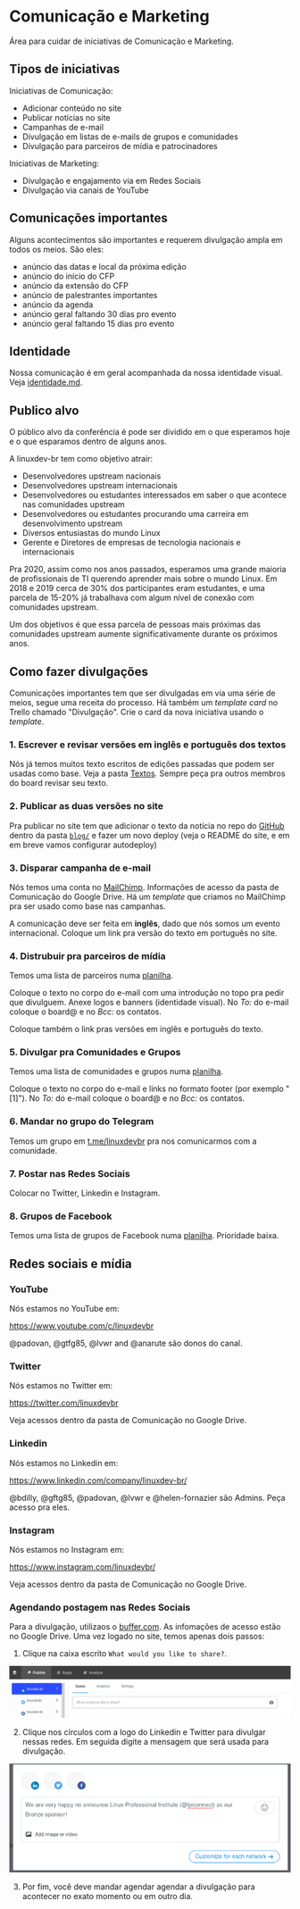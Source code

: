 # Comunicação e Marketing

Área para cuidar de iniciativas de Comunicação e Marketing.

## Tipos de iniciativas

Iniciativas de Comunicação:

* Adicionar conteúdo no site
* Publicar notícias no site
* Campanhas de e-mail
* Divulgação em listas de e-mails de grupos e comunidades
* Divulgação para parceiros de mídia e patrocinadores

Iniciativas de Marketing:

* Divulgação e engajamento via em Redes Sociais
* Divulgação via canais de YouTube

## Comunicações importantes

Alguns acontecimentos são importantes e requerem divulgação ampla em todos os meios. São eles:

* anúncio das datas e local da próxima edição
* anúncio do início do CFP
* anúncio da extensão do CFP
* anúncio de palestrantes importantes
* anúncio da agenda
* anúncio geral faltando 30 dias pro evento
* anúncio geral faltando 15 dias pro evento

## Identidade

Nossa comunicação é em geral acompanhada da nossa identidade visual. Veja [identidade.md](identidade.md).

## Publico alvo

O público alvo da conferência é pode ser dividido em o que esperamos hoje e o que esparamos dentro de alguns anos.

A linuxdev-br tem como objetivo atrair:

* Desenvolvedores upstream nacionais
* Desenvolvedores upstream internacionais
* Desenvolvedores ou estudantes interessados em saber o que acontece nas comunidades upstream
* Desenvolvedores ou estudantes procurando uma carreira em desenvolvimento upstream
* Diversos entusiastas do mundo Linux
* Gerente e Diretores de empresas de tecnologia nacionais e internacionais

Pra 2020, assim como nos anos passados, esperamos uma grande maioria de profissionais de TI querendo aprender mais sobre o mundo Linux. Em 2018 e 2019 cerca de 30% dos participantes eram estudantes, e uma parcela de 15-20% já trabalhava com algum nível de conexão com comunidades upstream.

Um dos objetivos é que essa parcela de pessoas mais próximas das comunidades upstream aumente significativamente durante os próximos anos.

## Como fazer divulgações

Comunicações importantes tem que ser divulgadas em via uma série de meios, segue uma receita do processo. Há também um *template card* no Trello chamado "Divulgação". Crie o card da nova iniciativa usando o *template*.

### 1. Escrever e revisar versões em inglês e português dos textos

Nós já temos muitos texto escritos de edições passadas que podem ser usadas como base. Veja a pasta [Textos](https://drive.google.com/drive/folders/191E04q-3UKY_Dhm6LYNARDQe3GRyrXbP?usp=sharing). Sempre peça pra outros membros do board revisar seu texto.

### 2. Publicar as duas versões no site

Pra publicar no site tem que adicionar o texto da notícia no repo do [GitHub](https://github.com/linuxdev-br/site) dentro da pasta [`blog/`](https://github.com/linuxdev-br/site/tree/master/src/blog) e fazer um novo deploy (veja o README do site, e em em breve vamos configurar autodeploy)

### 3. Disparar campanha de e-mail

Nós temos uma conta no [MailChimp](https://mailchimp.com/). Informações de acesso da pasta de Comunicação do Google Drive. Há um *template* que criamos no MailChimp pra ser usado como base nas campanhas.

A comunicação deve ser feita em **inglês**, dado que nós somos um evento internacional. Coloque um link pra versão do texto em português no site.

### 4. Distrubuir pra parceiros de mídia

Temos uma lista de parceiros numa [planilha](https://docs.google.com/spreadsheets/d/1XJcZ1NAEZJTd1Az_nOQkYdFAjDmXWJ51bDxoYyGP8pE/edit?usp=sharing). 

Coloque o texto no corpo do e-mail com uma introdução no topo pra pedir que divulguem. Anexe logos e banners (identidade visual). No *To:* do e-mail coloque o board@ e no *Bcc:* os contatos.

Coloque também o link pras versões em inglês e português do texto.

### 5. Divulgar pra Comunidades e Grupos

Temos uma lista de comunidades e grupos numa [planilha](https://docs.google.com/spreadsheets/d/1XJcZ1NAEZJTd1Az_nOQkYdFAjDmXWJ51bDxoYyGP8pE/edit?usp=sharing).

Coloque o texto no corpo do e-mail e links no formato footer (por exemplo "[1]"). No *To:* do e-mail coloque o board@ e no *Bcc:* os contatos.

### 6. Mandar no grupo do Telegram

Temos um grupo em [t.me/linuxdevbr](https://t.me/linuxdevbr ) pra nos comunicarmos com a comunidade.

### 7. Postar nas Redes Sociais

Colocar no Twitter, Linkedin e Instagram. 

### 8. Grupos de Facebook

Temos uma lista de grupos de Facebook numa [planilha](https://docs.google.com/spreadsheets/d/1XJcZ1NAEZJTd1Az_nOQkYdFAjDmXWJ51bDxoYyGP8pE/edit?usp=sharing). Prioridade baixa.

## Redes sociais e mídia

### YouTube

Nós estamos no YouTube em:

https://www.youtube.com/c/linuxdevbr

@padovan, @gtfg85, @lvwr and @anarute são donos do canal.

### Twitter

Nós estamos no Twitter em:

https://twitter.com/linuxdevbr

Veja acessos dentro da pasta de Comunicação no Google Drive.

### Linkedin

Nós estamos no Linkedin em:

https://www.linkedin.com/company/linuxdev-br/

@bdilly, @gftg85, @padovan, @lvwr e @helen-fornazier são Admins. Peça acesso pra eles.

### Instagram

Nós estamos no Instagram em:

https://www.instagram.com/linuxdevbr/

Veja acessos dentro da pasta de Comunicação no Google Drive.

### Agendando postagem nas Redes Sociais

Para a divulgação, utilizaos o [buffer.com](https://buffer.com/). As infomações de acesso estão no Google Drive. Uma vez logado no site, temos apenas dois passos:

1. Clique na caixa escrito `What would you like to share?`.

![Alt text](figuras/buffer_1.png?raw=true "Publisher")

2. Clique nos círculos com a logo do Linkedin e Twitter para divulgar
   nessas redes. Em seguida digite a mensagem que será usada para divulgação.

![Alt text](figuras/buffer_2.png?raw=true "Message")

3. Por fim, você deve mandar agendar agendar
   a divulgação para acontecer no exato momento ou em outro dia.
